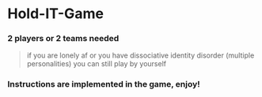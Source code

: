 # Hold-IT-Game

### 2 players or 2 teams needed 
> if you are lonely af or you have dissociative identity disorder (multiple personalities) you can still play by yourself

### Instructions are implemented in the game, enjoy!
